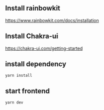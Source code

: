 ## Install rainbowkit
https://www.rainbowkit.com/docs/installation

## Install Chakra-ui
https://chakra-ui.com/getting-started

## install dependency
```shell
yarn install
```

## start frontend
```shell
yarn dev
```
